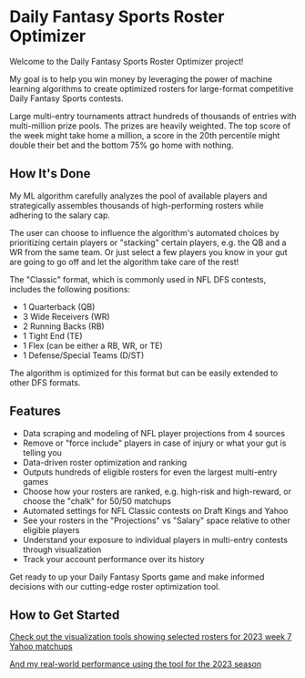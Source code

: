 # Daily Fantasy Sports Roster Optimizer

Welcome to the Daily Fantasy Sports Roster Optimizer project! 

My goal is to help you win money by leveraging the power of machine learning algorithms to create optimized rosters for large-format competitive Daily Fantasy Sports contests. 

Large multi-entry tournaments attract hundreds of thousands of entries with multi-million prize pools. The prizes are heavily weighted. The top score of the week might take home a million, a score in the 20th percentile might double their bet and the bottom 75% go home with nothing.  

## How It's Done

My ML algorithm carefully analyzes the pool of available players and strategically assembles thousands of high-performing rosters while adhering to the salary cap.

The user can choose to influence the algorithm's automated choices by prioritizing certain players or "stacking" certain players, e.g. the QB and a WR from the same team. Or just select a few players you know in your gut are going to go off and let the algorithm take care of the rest!

The "Classic" format, which is commonly used in NFL DFS contests, includes the following positions:

- 1 Quarterback (QB)
- 3 Wide Receivers (WR)
- 2 Running Backs (RB)
- 1 Tight End (TE)
- 1 Flex (can be either a RB, WR, or TE)
- 1 Defense/Special Teams (D/ST)

The algorithm is optimized for this format but can be easily extended to other DFS formats.

## Features

- Data scraping and modeling of NFL player projections from 4 sources
- Remove or "force include" players in case of injury or what your gut is telling you
- Data-driven roster optimization and ranking
- Outputs hundreds of eligible rosters for even the largest multi-entry games
- Choose how your rosters are ranked, e.g. high-risk and high-reward, or choose the "chalk" for 50/50 matchups 
- Automated settings for NFL Classic contests on Draft Kings and Yahoo
- See your rosters in the "Projections" vs "Salary" space relative to other eligible players
- Understand your exposure to individual players in multi-entry contests through visualization
- Track your account performance over its history

Get ready to up your Daily Fantasy Sports game and make informed decisions with our cutting-edge roster optimization tool. 

## How to Get Started

[Check out the visualization tools showing selected rosters for 2023 week 7 Yahoo matchups](https://gjselections.azurewebsites.net)

[And my real-world performance using the tool for the 2023 season](https://gjackshowdfs.azurewebsites.net)
